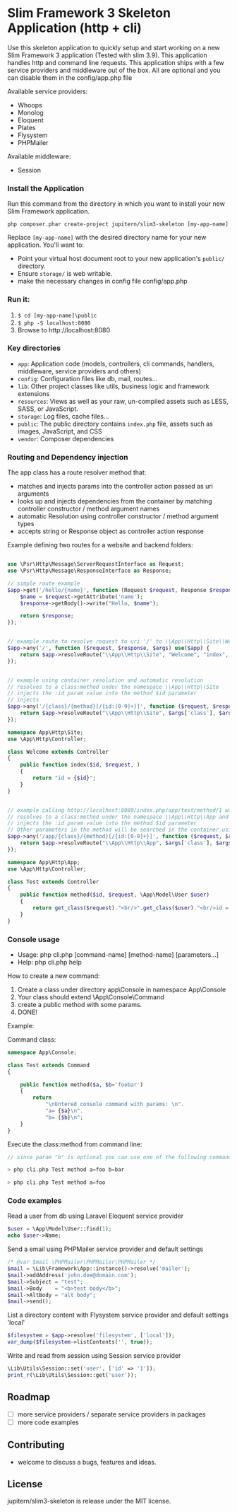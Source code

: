 # Slim Framework 3 Skeleton Application (http + cli)

Use this skeleton application to quickly setup and start working on a new Slim Framework 3 application (Tested with slim 3.9).
This application handles http and command line requests.
This application ships with a few service providers and middleware out of the box. All are optional and you can disable them in the config/app.php file

Available service providers:

* Whoops
* Monolog
* Eloquent
* Plates
* Flysystem
* PHPMailer

Available middleware:

* Session

### Install the Application

Run this command from the directory in which you want to install your new Slim Framework application.

    php composer.phar create-project jupitern/slim3-skeleton [my-app-name]

Replace `[my-app-name]` with the desired directory name for your new application. You'll want to:

* Point your virtual host document root to your new application's `public/` directory.
* Ensure `storage/` is web writable.
* make the necessary changes in config file config/app.php

### Run it:

1. `$ cd [my-app-name]\public`
2. `$ php -S localhost:8080`
3. Browse to http://localhost:8080


### Key directories

* `app`:        Application code (models, controllers, cli commands, handlers, middleware, service providers and others)
* `config`:     Configuration files like db, mail, routes...
* `lib`:        Other project classes like utils, business logic and framework extensions
* `resources`:  Views as well as your raw, un-compiled assets such as LESS, SASS, or JavaScript.
* `storage`:    Log files, cache files...
* `public`:     The public directory contains `index.php` file, assets such as images, JavaScript, and CSS
* `vendor`:     Composer dependencies

### Routing and Dependency injection

The app class has a route resolver method that:
* matches and injects params into the controller action passed as uri arguments
* looks up and injects dependencies from the container by matching controller constructor / method argument names
* automatic Resolution using controller constructor / method argument types
* accepts string or Response object as controller action response

Example defining two routes for a website and backend folders:

```php

use \Psr\Http\Message\ServerRequestInterface as Request;
use \Psr\Http\Message\ResponseInterface as Response;

// simple route example
$app->get('/hello/{name}', function (Request $request, Response $response, $args) {
	$name = $request->getAttribute('name');
	$response->getBody()->write("Hello, $name");

	return $response;
});


// example route to resolve request to uri '/' to \\App\\Http\\Site\\Welcome::index
$app->any('/', function ($request, $response, $args) use($app) {
	return $app->resolveRoute("\\App\\Http\\Site", "Welcome", "index", $args);
});


// example using container resolution and automatic resolution
// resolves to a class:method under the namespace \\App\\Http\\Site
// injects the :id param value into the method $id parameter
// injects
$app->any('/{class}/{method}[/{id:[0-9]+}]', function ($request, $response, $args) use($app) {
	return $app->resolveRoute("\\App\\Http\\Site", $args['class'], $args['method'], $args);
});

namespace App\Http\Site;
use \App\Http\Controller;

class Welcome extends Controller
{
	public function index($id, $request, )
	{
	    return "id = {$id}";
	}
}


// example calling http://localhost:8080/index.php/app/test/method/1 with the route bellow
// resolves to a class:method under the namespace \\App\\Http\\App and
// injects the :id param value into the method $id parameter
// Other parameters in the method will be searched in the container using parameter name as key
$app->any('/app/{class}/{method}[/{id:[0-9]+}]', function ($request, $response, $args) use($app) {
	return $app->resolveRoute("\\App\\Http\\App", $args['class'], $args['method'], $args);
});

namespace App\Http\App;
use \App\Http\Controller;

class Test extends Controller
{
	public function method($id, $request, \App\Model\User $user)
	{
	    return get_class($request)."<br/>".get_class($user)."<br/>id = {$id}";
	}
}

```

### Console usage

* Usage: php cli.php [command-name] [method-name] [parameters...]
* Help: php cli.php help

How to create a new command:
 1. Create a class under directory app\Console in namespace App\Console
 2. Your class should extend \App\Console\Command
 3. create a public method with some params.
 4. DONE!

Example:

Command class:
```php
namespace App\Console;

class Test extends Command
{

	public function method($a, $b='foobar')
	{
		return
			"\nEntered console command with params: \n".
			"a= {$a}\n".
			"b= {$b}\n";
	}
}
```

Execute the class:method from command line:

```php
// since param "b" is optional you can use one of the following commands

> php cli.php Test method a=foo b=bar

> php cli.php Test method a=foo
```

### Code examples

Read a user from db using Laravel Eloquent service provider
```php
$user = \App\Model\User::find(1);
echo $user->Name;
```

Send a email using PHPMailer service provider and default settings
```php
/* @var $mail \PHPMailer\PHPMailer\PHPMailer */
$mail = \Lib\Framework\App::instance()->resolve('mailer');
$mail->addAddress('john.doe@domain.com');
$mail->Subject = "test";
$mail->Body    = "<b>test body</b>";
$mail->AltBody = "alt body";
$mail->send();
```

List a directory content with Flysystem service provider and default settings 'local'
```php
$filesystem = $app->resolve('filesystem', ['local']);
var_dump($filesystem->listContents('', true));
```

Write and read from session using Session service provider
```php
\Lib\Utils\Session::set('user', ['id' => '1']);
print_r(\Lib\Utils\Session::get('user'));
```

## Roadmap

 - [ ] more service providers / separate service providers in packages
 - [ ] more code examples

## Contributing

 - welcome to discuss a bugs, features and ideas.

## License

jupitern/slim3-skeleton is release under the MIT license.

